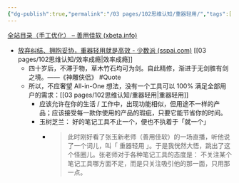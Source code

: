 ```yaml
---
{"dg-publish":true,"permalink":"/03 pages/102思维认知/重器轻用/","tags":["🌱/seed"],"created":"2024-11-30T21:04:54.604+08:00","updated":"2025-03-04T13:39:23.001+08:00"}
---
```



[全站目录（手工优化） – 善用佳软 (xbeta.info)](https://xbeta.info/index-1)

- [放弃纠结、拥抱妥协，重器轻用就是高效 - 少数派 (sspai.com)](https://sspai.com/post/71576) [[03 pages/102思维认知/效率成瘾\|效率成瘾]]
	- 四十岁后，不滞于物，草木竹石均可为剑。自此精修，渐进于无剑胜有剑之境。——《神雕侠侣》 #Quote 
	- 所以，不应奢望 All-in-One 想法，没有一个工具可以 100% 满足全部用户的需求：[[03 pages/102思维认知/重器轻用\|重器轻用]]
		- 应该允许在你的生活 / 工作中，出现功能相似，但用途不一样的产品；应该接受每一款你使用的产品的瑕疵，只要它能节省你的时间。
		- 玉树芝兰： 好的笔记工具不止一个，便也不执着于「就一个」
			- > 此时刚好看了张玉新老师（善用佳软）的一场直播，听他说了一个词儿，叫「 重器轻用 」。于是我恍然大悟，跳出了这个怪圈儿。张老师对于各种笔记工具的态度是：
			  不关注某个笔记工具哪方面不足，而是只关注吸引他的那一面，只用那一点。

